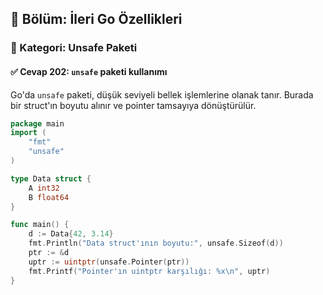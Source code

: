 ## 📘 Bölüm: İleri Go Özellikleri  
### 🔹 Kategori: Unsafe Paketi  
#### ✅ Cevap 202: `unsafe` paketi kullanımı

Go'da `unsafe` paketi, düşük seviyeli bellek işlemlerine olanak tanır. Burada bir struct'ın boyutu alınır ve pointer tamsayıya dönüştürülür.

```go
package main
import (
    "fmt"
    "unsafe"
)

type Data struct {
    A int32
    B float64
}

func main() {
    d := Data{42, 3.14}
    fmt.Println("Data struct'ının boyutu:", unsafe.Sizeof(d))
    ptr := &d
    uptr := uintptr(unsafe.Pointer(ptr))
    fmt.Printf("Pointer'ın uintptr karşılığı: %x\n", uptr)
}
```
